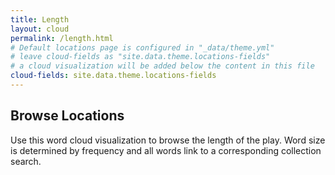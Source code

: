 ```yaml
---
title: Length
layout: cloud
permalink: /length.html
# Default locations page is configured in "_data/theme.yml"
# leave cloud-fields as "site.data.theme.locations-fields"
# a cloud visualization will be added below the content in this file
cloud-fields: site.data.theme.locations-fields
---
```


## Browse Locations

Use this word cloud visualization to browse the length of the play.
Word size is determined by frequency and all words link to a corresponding collection search.
